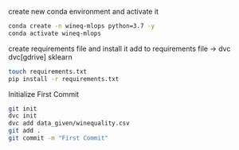 
create new conda environment and activate it

```bash
conda create -n wineq-mlops python=3.7 -y
conda activate wineq-mlops
```

create requirements file and install it
add to requirements file -> 
dvc
dvc[gdrive]
sklearn

```bash
touch requirements.txt
pip install -r requirements.txt
```

Initialize First Commit

```bash
git init
dvc init
dvc add data_given/winequality.csv
git add .
git commit -m "First Commit"
```


